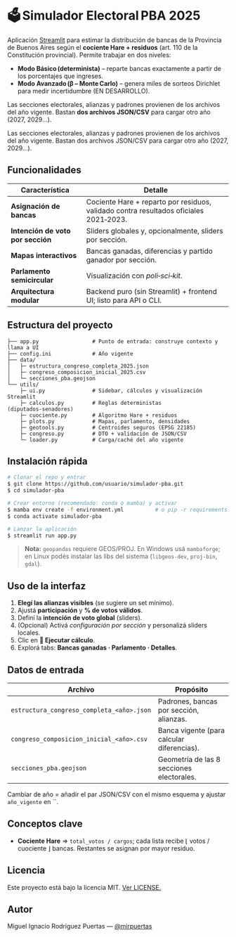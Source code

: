 # 🗳️ Simulador Electoral PBA 2025

Aplicación [Streamlit](https://simulador-elecciones-pba.streamlit.app) para estimar la distribución de bancas de la Provincia de Buenos Aires según el **cociente Hare + residuos** (art. 110 de la Constitución provincial).  Permite trabajar en dos niveles:

- **Modo Básico (determinista)** – reparte bancas exactamente a partir de los porcentajes que ingreses.
- **Modo Avanzado (β – Monte Carlo)** – genera miles de sorteos Dirichlet para medir incertidumbre (EN DESARROLLO).

Las secciones electorales, alianzas y padrones provienen de los archivos del año vigente.  Bastan **dos archivos JSON/CSV** para cargar otro año (2027, 2029…).

Las secciones electorales, alianzas y padrones provienen de los archivos del año vigente.  Bastan dos archivos JSON/CSV para cargar otro año (2027, 2029…).

## Funcionalidades

| Característica                    | Detalle                                                                               |
| --------------------------------- | ------------------------------------------------------------------------------------- |
| **Asignación de bancas**          | Cociente Hare + reparto por residuos, validado contra resultados oficiales 2021‑2023. |
| **Intención de voto por sección** | Sliders globales y, opcionalmente, sliders por sección.                               |
| **Mapas interactivos**            | Bancas ganadas, diferencias y partido ganador por sección.                            |
| **Parlamento semicircular**       | Visualización con *poli‑sci‑kit*.                                                     |
| **Arquitectura modular**          | Backend puro (sin Streamlit) + frontend UI; listo para API o CLI.                     |


## Estructura del proyecto

```
├── app.py                 # Punto de entrada: construye contexto y llama a UI
├── config.ini             # Año vigente
├── data/
│   ├─ estructura_congreso_completa_2025.json
│   ├─ congreso_composicion_inicial_2025.csv
│   └─ secciones_pba.geojson
└── utils/
    ├─ ui.py               # Sidebar, cálculos y visualización Streamlit
    ├─ calculos.py         # Reglas deterministas (diputados‑senadores)
    ├─ cuociente.py        # Algoritmo Hare + residuos
    ├─ plots.py            # Mapas, parlamento, densidades
    ├─ geotools.py         # Centroides seguros (EPSG 22185)
    ├─ congreso.py         # DTO + validación de JSON/CSV
    └─ loader.py           # Carga/caché del año vigente
```

## Instalación rápida

```bash
# Clonar el repo y entrar
$ git clone https://github.com/usuario/simulador-pba.git
$ cd simulador-pba

# Crear entorno (recomendado: conda o mamba) y activar
$ mamba env create -f environment.yml          # o pip ‑r requirements.txt
$ conda activate simulador-pba

# Lanzar la aplicación
$ streamlit run app.py
```

> **Nota:**  `geopandas` requiere GEOS/PROJ.  En Windows usá `mambaforge`; en Linux podés instalar las libs del sistema (`libgeos-dev`, `proj-bin`, `gdal`).

## Uso de la interfaz

1. **Elegí las alianzas visibles** (se sugiere un set mínimo).
2. Ajustá **participación** y **% de votos válidos**.
3. Definí la **intención de voto global** (sliders).
4. (Opcional) Activá *configuración por sección* y personalizá sliders locales.
5. Clic en **🚀 Ejecutar cálculo**.
6. Explorá tabs: **Bancas ganadas · Parlamento · Detalles**.

## Datos de entrada

| Archivo                                   | Propósito                                  |
| ----------------------------------------- | ------------------------------------------ |
| `estructura_congreso_completa_<año>.json` | Padrones, bancas por sección, alianzas.    |
| `congreso_composicion_inicial_<año>.csv`  | Banca vigente (para calcular diferencias). |
| `secciones_pba.geojson`                   | Geometría de las 8 secciones electorales.  |

Cambiar de año = añadir el par JSON/CSV con el mismo esquema y ajustar `año_vigente` en ``.

## Conceptos clave

- **Cociente Hare** ⇒ `total_votos / cargos`; cada lista recibe ⌊ votos / cuociente ⌋ bancas.  Restantes se asignan por mayor residuo.

## Licencia

Este proyecto está bajo la licencia MIT. [Ver LICENSE.](https://github.com/mirpuertas/simulador-elecciones-pba/blob/main/LICENSE)

## Autor

Miguel Ignacio Rodríguez Puertas — [@mirpuertas](https://github.com/mirpuertas)


